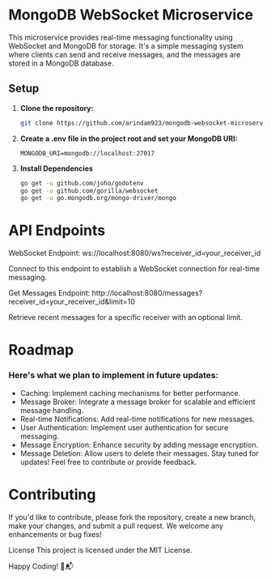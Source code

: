 # MongoDB WebSocket Microservice

This microservice provides real-time messaging functionality using WebSocket and MongoDB for storage. It's a simple messaging system where clients can send and receive messages, and the messages are stored in a MongoDB database.

## Setup

1. **Clone the repository:**

   ```bash
   git clone https://github.com/arindam923/mongodb-websocket-microservice.git
    ```
   
2. **Create a .env file in the project root and set your MongoDB URI:**
    ```
    MONGODB_URI=mongodb://localhost:27017
   ```
3. **Install Dependencies**
    ```bash
    go get -u github.com/joho/godotenv
    go get -u github.com/gorilla/websocket
    go get -u go.mongodb.org/mongo-driver/mongo
    ```


# API Endpoints
WebSocket Endpoint: ws://localhost:8080/ws?receiver_id=your_receiver_id

Connect to this endpoint to establish a WebSocket connection for real-time messaging.

Get Messages Endpoint: http://localhost:8080/messages?receiver_id=your_receiver_id&limit=10

Retrieve recent messages for a specific receiver with an optional limit.

# Roadmap
### Here's what we plan to implement in future updates:

- Caching: Implement caching mechanisms for better performance.
- Message Broker: Integrate a message broker for scalable and efficient message handling.
- Real-time Notifications: Add real-time notifications for new messages.
- User Authentication: Implement user authentication for secure messaging.
- Message Encryption: Enhance security by adding message encryption.
- Message Deletion: Allow users to delete their messages.
Stay tuned for updates! Feel free to contribute or provide feedback.

# Contributing
If you'd like to contribute, please fork the repository, create a new branch, make your changes, and submit a pull request. We welcome any enhancements or bug fixes!

License
This project is licensed under the MIT License.

Happy Coding! 🚀📬

